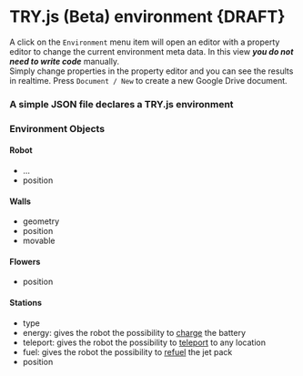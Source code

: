 # TRY.js (Beta) environment {DRAFT}

A click on the ```Environment``` menu item will open an editor with a property editor to change the current environment meta data. In this view ***you do not need to write code*** manually.  
Simply change properties in the property editor and you can see the results in realtime.
Press `Document / New` to create a new Google Drive document.  

### A simple JSON file declares a TRY.js environment


### Environment Objects

#### Robot
 - ...
 - position

#### Walls
 - geometry
 - position
 - movable

#### Flowers
 - position

#### Stations
 - type
  - energy: gives the robot the possibility to [charge](robot.MD#robotcharge) the battery
  - teleport: gives the robot the possibility to [teleport](robot.MD#robotteleport) to any location 
  - fuel: gives the robot the possibility to [refuel](robot.MD#robotrefuel) the jet pack
 - position